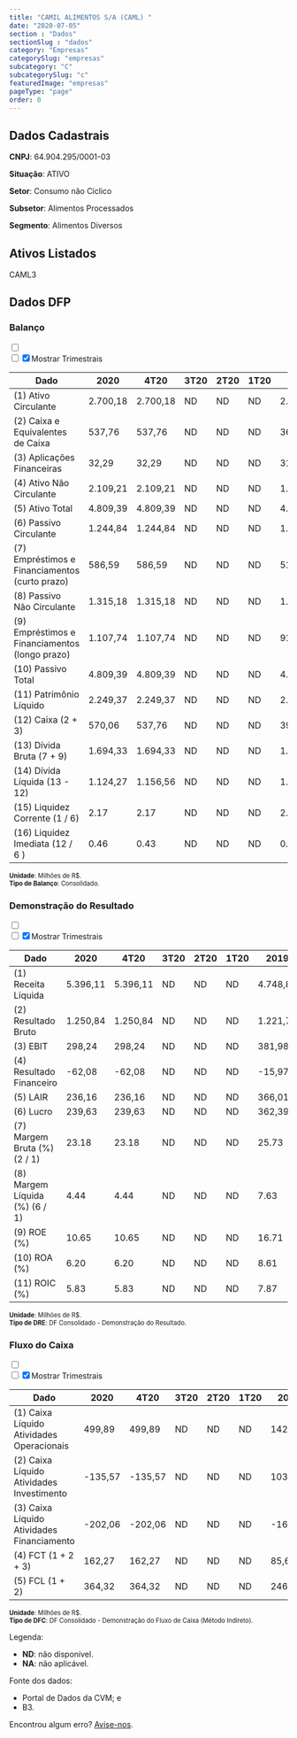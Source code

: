```yaml
---  
title: "CAMIL ALIMENTOS S/A (CAML) "  
date: "2020-07-05"  
section : "Dados"  
sectionSlug : "dados"  
category: "Empresas"  
categorySlug: "empresas"  
subcategory: "C"  
subcategorySlug: "c"  
featuredImage: "empresas"  
pageType: "page"  
order: 0  
---
```



## Dados Cadastrais


**CNPJ**: 64.904.295/0001-03

**Situação**: ATIVO

**Setor**: Consumo não Cíclico

**Subsetor**: Alimentos Processados

**Segmento**: Alimentos Diversos


## Ativos Listados


CAML3 


## Dados DFP

### Balanço
  
<input type='checkbox' class='toggleCommand' id='toggleBalanco' name='toggleBalanco'>  
<div class='filter-group-balanco'>  
<div class='check_button_balanco'>  
<label for='toggleBalanco'>  
<input type='checkbox' data-filter-col='trimBalanco'><input type='checkbox' data-filter-col='trimBalanco' checked><span>Mostrar Trimestrais</span>  
</label>  
</div>  
</div>  
<div class='overflow balancoTableWrapper'>  
<table class='balancoTable'>  
<thead>  
<tr>  
<th class='dataHeader fixedLeftColumn'>Dado</th>  
<th>2020</th>  
<th class='trimHeader' data-col='trimBalanco'>4T20</th>  
<th class='trimHeader' data-col='trimBalanco'>3T20</th>  
<th class='trimHeader' data-col='trimBalanco'>2T20</th>  
<th class='trimHeader' data-col='trimBalanco'>1T20</th>  
<th>2019</th>  
<th class='trimHeader' data-col='trimBalanco'>4T19</th>  
<th class='trimHeader' data-col='trimBalanco'>3T19</th>  
<th class='trimHeader' data-col='trimBalanco'>2T19</th>  
<th class='trimHeader' data-col='trimBalanco'>1T19</th>  
<th>2018</th>  
<th class='trimHeader' data-col='trimBalanco'>4T18</th>  
<th class='trimHeader' data-col='trimBalanco'>3T18</th>  
<th class='trimHeader' data-col='trimBalanco'>2T18</th>  
<th class='trimHeader' data-col='trimBalanco'>1T18</th>  
<th>2017</th>  
<th class='trimHeader' data-col='trimBalanco'>4T17</th>  
<th class='trimHeader' data-col='trimBalanco'>3T17</th>  
<th class='trimHeader' data-col='trimBalanco'>2T17</th>  
<th class='trimHeader' data-col='trimBalanco'>1T17</th>  
<th>2016</th>  
<th class='trimHeader' data-col='trimBalanco'>4T16</th>  
<th class='trimHeader' data-col='trimBalanco'>3T16</th>  
<th class='trimHeader' data-col='trimBalanco'>2T16</th>  
<th class='trimHeader' data-col='trimBalanco'>1T16</th>  
</tr>  
</thead>  
<tbody>  
<tr class='trContaAtivo'>  
<td class='leftAlignCell rowDescription fixedLeftColumn'>(1) Ativo Circulante</td>  
<td>2.700,18</td>  
<td data-col='trimBalanco' class='trimData'>2.700,18</td>  
<td data-col='trimBalanco' class='trimData'>ND</td>  
<td data-col='trimBalanco' class='trimData'>ND</td>  
<td data-col='trimBalanco' class='trimData'>ND</td>  
<td>2.483,57</td>  
<td data-col='trimBalanco' class='trimData'>2.483,57</td>  
<td data-col='trimBalanco' class='trimData'>3.094,19</td>  
<td data-col='trimBalanco' class='trimData'>3.311,40</td>  
<td data-col='trimBalanco' class='trimData'>3.604,43</td>  
<td>2.291,11</td>  
<td data-col='trimBalanco' class='trimData'>2.291,11</td>  
<td data-col='trimBalanco' class='trimData'>2.769,37</td>  
<td data-col='trimBalanco' class='trimData'>2.797,39</td>  
<td data-col='trimBalanco' class='trimData'>2.868,59</td>  
<td>2.379,83</td>  
<td data-col='trimBalanco' class='trimData'>2.379,83</td>  
<td data-col='trimBalanco' class='trimData'>2.206,25</td>  
<td data-col='trimBalanco' class='trimData'>2.331,31</td>  
<td data-col='trimBalanco' class='trimData'>2.489,29</td>  
<td>ND</td>  
<td data-col='trimBalanco' class='trimData'>ND</td>  
<td data-col='trimBalanco' class='trimData'>2.379,83</td>  
<td data-col='trimBalanco' class='trimData'>2.379,83</td>  
<td data-col='trimBalanco' class='trimData'>2.379,83</td>  
</tr>  
<tr class='trContaAtivo'>  
<td class='leftAlignCell rowDescription fixedLeftColumn'>(2) Caixa e Equivalentes de Caixa</td>  
<td>537,76</td>  
<td data-col='trimBalanco' class='trimData'>537,76</td>  
<td data-col='trimBalanco' class='trimData'>ND</td>  
<td data-col='trimBalanco' class='trimData'>ND</td>  
<td data-col='trimBalanco' class='trimData'>ND</td>  
<td>365,30</td>  
<td data-col='trimBalanco' class='trimData'>365,30</td>  
<td data-col='trimBalanco' class='trimData'>302,37</td>  
<td data-col='trimBalanco' class='trimData'>529,66</td>  
<td data-col='trimBalanco' class='trimData'>630,72</td>  
<td>276,47</td>  
<td data-col='trimBalanco' class='trimData'>276,47</td>  
<td data-col='trimBalanco' class='trimData'>222,63</td>  
<td data-col='trimBalanco' class='trimData'>369,10</td>  
<td data-col='trimBalanco' class='trimData'>572,27</td>  
<td>139,70</td>  
<td data-col='trimBalanco' class='trimData'>139,70</td>  
<td data-col='trimBalanco' class='trimData'>187,43</td>  
<td data-col='trimBalanco' class='trimData'>202,19</td>  
<td data-col='trimBalanco' class='trimData'>268,62</td>  
<td>ND</td>  
<td data-col='trimBalanco' class='trimData'>ND</td>  
<td data-col='trimBalanco' class='trimData'>139,70</td>  
<td data-col='trimBalanco' class='trimData'>139,70</td>  
<td data-col='trimBalanco' class='trimData'>139,70</td>  
</tr>  
<tr class='trContaAtivo'>  
<td class='leftAlignCell rowDescription fixedLeftColumn'>(3) Aplicações Financeiras</td>  
<td>32,29</td>  
<td data-col='trimBalanco' class='trimData'>32,29</td>  
<td data-col='trimBalanco' class='trimData'>ND</td>  
<td data-col='trimBalanco' class='trimData'>ND</td>  
<td data-col='trimBalanco' class='trimData'>ND</td>  
<td>31,24</td>  
<td data-col='trimBalanco' class='trimData'>31,24</td>  
<td data-col='trimBalanco' class='trimData'>184,12</td>  
<td data-col='trimBalanco' class='trimData'>339,38</td>  
<td data-col='trimBalanco' class='trimData'>334,98</td>  
<td>406,31</td>  
<td data-col='trimBalanco' class='trimData'>406,31</td>  
<td data-col='trimBalanco' class='trimData'>238,61</td>  
<td data-col='trimBalanco' class='trimData'>296,80</td>  
<td data-col='trimBalanco' class='trimData'>153,38</td>  
<td>470,68</td>  
<td data-col='trimBalanco' class='trimData'>470,68</td>  
<td data-col='trimBalanco' class='trimData'>204,55</td>  
<td data-col='trimBalanco' class='trimData'>184,71</td>  
<td data-col='trimBalanco' class='trimData'>21,76</td>  
<td>ND</td>  
<td data-col='trimBalanco' class='trimData'>ND</td>  
<td data-col='trimBalanco' class='trimData'>470,68</td>  
<td data-col='trimBalanco' class='trimData'>470,68</td>  
<td data-col='trimBalanco' class='trimData'>470,68</td>  
</tr>  
<tr class='trContaAtivo'>  
<td class='leftAlignCell rowDescription fixedLeftColumn'>(4) Ativo Não Circulante</td>  
<td>2.109,21</td>  
<td data-col='trimBalanco' class='trimData'>2.109,21</td>  
<td data-col='trimBalanco' class='trimData'>ND</td>  
<td data-col='trimBalanco' class='trimData'>ND</td>  
<td data-col='trimBalanco' class='trimData'>ND</td>  
<td>1.953,09</td>  
<td data-col='trimBalanco' class='trimData'>1.953,09</td>  
<td data-col='trimBalanco' class='trimData'>2.080,75</td>  
<td data-col='trimBalanco' class='trimData'>2.078,63</td>  
<td data-col='trimBalanco' class='trimData'>2.047,11</td>  
<td>1.490,06</td>  
<td data-col='trimBalanco' class='trimData'>1.490,06</td>  
<td data-col='trimBalanco' class='trimData'>1.547,90</td>  
<td data-col='trimBalanco' class='trimData'>1.597,35</td>  
<td data-col='trimBalanco' class='trimData'>1.558,60</td>  
<td>1.450,81</td>  
<td data-col='trimBalanco' class='trimData'>1.450,81</td>  
<td data-col='trimBalanco' class='trimData'>1.463,20</td>  
<td data-col='trimBalanco' class='trimData'>1.451,73</td>  
<td data-col='trimBalanco' class='trimData'>1.455,63</td>  
<td>ND</td>  
<td data-col='trimBalanco' class='trimData'>ND</td>  
<td data-col='trimBalanco' class='trimData'>1.450,81</td>  
<td data-col='trimBalanco' class='trimData'>1.450,81</td>  
<td data-col='trimBalanco' class='trimData'>1.450,81</td>  
</tr>  
<tr class='trContaAtivo'>  
<td class='leftAlignCell rowDescription fixedLeftColumn'>(5) Ativo Total</td>  
<td>4.809,39</td>  
<td data-col='trimBalanco' class='trimData'>4.809,39</td>  
<td data-col='trimBalanco' class='trimData'>ND</td>  
<td data-col='trimBalanco' class='trimData'>ND</td>  
<td data-col='trimBalanco' class='trimData'>ND</td>  
<td>4.436,66</td>  
<td data-col='trimBalanco' class='trimData'>4.436,66</td>  
<td data-col='trimBalanco' class='trimData'>5.174,94</td>  
<td data-col='trimBalanco' class='trimData'>5.390,02</td>  
<td data-col='trimBalanco' class='trimData'>5.651,54</td>  
<td>3.781,17</td>  
<td data-col='trimBalanco' class='trimData'>3.781,17</td>  
<td data-col='trimBalanco' class='trimData'>4.317,28</td>  
<td data-col='trimBalanco' class='trimData'>4.394,73</td>  
<td data-col='trimBalanco' class='trimData'>4.427,18</td>  
<td>3.830,64</td>  
<td data-col='trimBalanco' class='trimData'>3.830,64</td>  
<td data-col='trimBalanco' class='trimData'>3.669,45</td>  
<td data-col='trimBalanco' class='trimData'>3.783,05</td>  
<td data-col='trimBalanco' class='trimData'>3.944,93</td>  
<td>ND</td>  
<td data-col='trimBalanco' class='trimData'>ND</td>  
<td data-col='trimBalanco' class='trimData'>3.830,64</td>  
<td data-col='trimBalanco' class='trimData'>3.830,64</td>  
<td data-col='trimBalanco' class='trimData'>3.830,64</td>  
</tr>  
<tr class='trContaPassivo'>  
<td class='leftAlignCell rowDescription fixedLeftColumn'>(6) Passivo Circulante</td>  
<td>1.244,84</td>  
<td data-col='trimBalanco' class='trimData'>1.244,84</td>  
<td data-col='trimBalanco' class='trimData'>ND</td>  
<td data-col='trimBalanco' class='trimData'>ND</td>  
<td data-col='trimBalanco' class='trimData'>ND</td>  
<td>1.107,62</td>  
<td data-col='trimBalanco' class='trimData'>1.107,62</td>  
<td data-col='trimBalanco' class='trimData'>1.533,51</td>  
<td data-col='trimBalanco' class='trimData'>1.642,83</td>  
<td data-col='trimBalanco' class='trimData'>1.652,74</td>  
<td>659,79</td>  
<td data-col='trimBalanco' class='trimData'>659,79</td>  
<td data-col='trimBalanco' class='trimData'>920,33</td>  
<td data-col='trimBalanco' class='trimData'>1.043,07</td>  
<td data-col='trimBalanco' class='trimData'>1.198,17</td>  
<td>1.410,37</td>  
<td data-col='trimBalanco' class='trimData'>1.410,37</td>  
<td data-col='trimBalanco' class='trimData'>669,40</td>  
<td data-col='trimBalanco' class='trimData'>1.038,04</td>  
<td data-col='trimBalanco' class='trimData'>1.623,65</td>  
<td>ND</td>  
<td data-col='trimBalanco' class='trimData'>ND</td>  
<td data-col='trimBalanco' class='trimData'>1.410,37</td>  
<td data-col='trimBalanco' class='trimData'>1.410,37</td>  
<td data-col='trimBalanco' class='trimData'>1.410,37</td>  
</tr>  
<tr class='trContaPassivo'>  
<td class='leftAlignCell rowDescription fixedLeftColumn'>(7) Empréstimos e Financiamentos (curto prazo)</td>  
<td>586,59</td>  
<td data-col='trimBalanco' class='trimData'>586,59</td>  
<td data-col='trimBalanco' class='trimData'>ND</td>  
<td data-col='trimBalanco' class='trimData'>ND</td>  
<td data-col='trimBalanco' class='trimData'>ND</td>  
<td>514,11</td>  
<td data-col='trimBalanco' class='trimData'>514,11</td>  
<td data-col='trimBalanco' class='trimData'>854,97</td>  
<td data-col='trimBalanco' class='trimData'>948,39</td>  
<td data-col='trimBalanco' class='trimData'>569,52</td>  
<td>159,88</td>  
<td data-col='trimBalanco' class='trimData'>159,88</td>  
<td data-col='trimBalanco' class='trimData'>275,90</td>  
<td data-col='trimBalanco' class='trimData'>362,23</td>  
<td data-col='trimBalanco' class='trimData'>229,77</td>  
<td>780,17</td>  
<td data-col='trimBalanco' class='trimData'>780,17</td>  
<td data-col='trimBalanco' class='trimData'>179,31</td>  
<td data-col='trimBalanco' class='trimData'>471,48</td>  
<td data-col='trimBalanco' class='trimData'>608,40</td>  
<td>ND</td>  
<td data-col='trimBalanco' class='trimData'>ND</td>  
<td data-col='trimBalanco' class='trimData'>780,17</td>  
<td data-col='trimBalanco' class='trimData'>780,17</td>  
<td data-col='trimBalanco' class='trimData'>780,17</td>  
</tr>  
<tr class='trContaPassivo'>  
<td class='leftAlignCell rowDescription fixedLeftColumn'>(8) Passivo Não Circulante</td>  
<td>1.315,18</td>  
<td data-col='trimBalanco' class='trimData'>1.315,18</td>  
<td data-col='trimBalanco' class='trimData'>ND</td>  
<td data-col='trimBalanco' class='trimData'>ND</td>  
<td data-col='trimBalanco' class='trimData'>ND</td>  
<td>1.159,92</td>  
<td data-col='trimBalanco' class='trimData'>1.159,92</td>  
<td data-col='trimBalanco' class='trimData'>1.518,23</td>  
<td data-col='trimBalanco' class='trimData'>1.488,73</td>  
<td data-col='trimBalanco' class='trimData'>1.760,02</td>  
<td>1.300,29</td>  
<td data-col='trimBalanco' class='trimData'>1.300,29</td>  
<td data-col='trimBalanco' class='trimData'>1.305,76</td>  
<td data-col='trimBalanco' class='trimData'>1.309,09</td>  
<td data-col='trimBalanco' class='trimData'>1.308,66</td>  
<td>1.059,55</td>  
<td data-col='trimBalanco' class='trimData'>1.059,55</td>  
<td data-col='trimBalanco' class='trimData'>1.179,04</td>  
<td data-col='trimBalanco' class='trimData'>1.369,06</td>  
<td data-col='trimBalanco' class='trimData'>979,78</td>  
<td>ND</td>  
<td data-col='trimBalanco' class='trimData'>ND</td>  
<td data-col='trimBalanco' class='trimData'>1.059,55</td>  
<td data-col='trimBalanco' class='trimData'>1.059,55</td>  
<td data-col='trimBalanco' class='trimData'>1.059,55</td>  
</tr>  
<tr class='trContaPassivo'>  
<td class='leftAlignCell rowDescription fixedLeftColumn'>(9) Empréstimos e Financiamentos (longo prazo)</td>  
<td>1.107,74</td>  
<td data-col='trimBalanco' class='trimData'>1.107,74</td>  
<td data-col='trimBalanco' class='trimData'>ND</td>  
<td data-col='trimBalanco' class='trimData'>ND</td>  
<td data-col='trimBalanco' class='trimData'>ND</td>  
<td>914,75</td>  
<td data-col='trimBalanco' class='trimData'>914,75</td>  
<td data-col='trimBalanco' class='trimData'>1.292,30</td>  
<td data-col='trimBalanco' class='trimData'>1.285,46</td>  
<td data-col='trimBalanco' class='trimData'>1.547,38</td>  
<td>1.125,81</td>  
<td data-col='trimBalanco' class='trimData'>1.125,81</td>  
<td data-col='trimBalanco' class='trimData'>1.110,05</td>  
<td data-col='trimBalanco' class='trimData'>1.129,02</td>  
<td data-col='trimBalanco' class='trimData'>1.132,80</td>  
<td>877,12</td>  
<td data-col='trimBalanco' class='trimData'>877,12</td>  
<td data-col='trimBalanco' class='trimData'>990,70</td>  
<td data-col='trimBalanco' class='trimData'>1.164,68</td>  
<td data-col='trimBalanco' class='trimData'>789,82</td>  
<td>ND</td>  
<td data-col='trimBalanco' class='trimData'>ND</td>  
<td data-col='trimBalanco' class='trimData'>877,12</td>  
<td data-col='trimBalanco' class='trimData'>877,12</td>  
<td data-col='trimBalanco' class='trimData'>877,12</td>  
</tr>  
<tr class='trContaPassivo'>  
<td class='leftAlignCell rowDescription fixedLeftColumn'>(10) Passivo Total</td>  
<td>4.809,39</td>  
<td data-col='trimBalanco' class='trimData'>4.809,39</td>  
<td data-col='trimBalanco' class='trimData'>ND</td>  
<td data-col='trimBalanco' class='trimData'>ND</td>  
<td data-col='trimBalanco' class='trimData'>ND</td>  
<td>4.436,66</td>  
<td data-col='trimBalanco' class='trimData'>4.436,66</td>  
<td data-col='trimBalanco' class='trimData'>5.174,94</td>  
<td data-col='trimBalanco' class='trimData'>5.390,02</td>  
<td data-col='trimBalanco' class='trimData'>5.651,54</td>  
<td>3.781,17</td>  
<td data-col='trimBalanco' class='trimData'>3.781,17</td>  
<td data-col='trimBalanco' class='trimData'>4.317,28</td>  
<td data-col='trimBalanco' class='trimData'>4.394,73</td>  
<td data-col='trimBalanco' class='trimData'>4.427,18</td>  
<td>3.830,64</td>  
<td data-col='trimBalanco' class='trimData'>3.830,64</td>  
<td data-col='trimBalanco' class='trimData'>3.669,45</td>  
<td data-col='trimBalanco' class='trimData'>3.783,05</td>  
<td data-col='trimBalanco' class='trimData'>3.944,93</td>  
<td>ND</td>  
<td data-col='trimBalanco' class='trimData'>ND</td>  
<td data-col='trimBalanco' class='trimData'>3.830,64</td>  
<td data-col='trimBalanco' class='trimData'>3.830,64</td>  
<td data-col='trimBalanco' class='trimData'>3.830,64</td>  
</tr>  
<tr class='trContaPassivo'>  
<td class='leftAlignCell rowDescription fixedLeftColumn'>(11) Patrimônio Líquido</td>  
<td>2.249,37</td>  
<td data-col='trimBalanco' class='trimData'>2.249,37</td>  
<td data-col='trimBalanco' class='trimData'>ND</td>  
<td data-col='trimBalanco' class='trimData'>ND</td>  
<td data-col='trimBalanco' class='trimData'>ND</td>  
<td>2.169,11</td>  
<td data-col='trimBalanco' class='trimData'>2.169,11</td>  
<td data-col='trimBalanco' class='trimData'>2.123,20</td>  
<td data-col='trimBalanco' class='trimData'>2.258,46</td>  
<td data-col='trimBalanco' class='trimData'>2.238,77</td>  
<td>1.821,10</td>  
<td data-col='trimBalanco' class='trimData'>1.821,10</td>  
<td data-col='trimBalanco' class='trimData'>2.091,19</td>  
<td data-col='trimBalanco' class='trimData'>2.042,57</td>  
<td data-col='trimBalanco' class='trimData'>1.920,36</td>  
<td>1.360,72</td>  
<td data-col='trimBalanco' class='trimData'>1.360,72</td>  
<td data-col='trimBalanco' class='trimData'>1.821,01</td>  
<td data-col='trimBalanco' class='trimData'>1.375,95</td>  
<td data-col='trimBalanco' class='trimData'>1.341,49</td>  
<td>ND</td>  
<td data-col='trimBalanco' class='trimData'>ND</td>  
<td data-col='trimBalanco' class='trimData'>1.360,72</td>  
<td data-col='trimBalanco' class='trimData'>1.360,72</td>  
<td data-col='trimBalanco' class='trimData'>1.360,72</td>  
</tr>  
<tr>  
<td class='leftAlignCell rowDescription fixedLeftColumn'>(12) Caixa (2 + 3)</td>  
<td class='positiveNumber'>570,06</td>  
<td class='positiveNumber trimData' data-col='trimBalanco'>537,76</td>  
<td data-col='trimBalanco' class='trimData'>ND</td>  
<td data-col='trimBalanco' class='trimData'>ND</td>  
<td data-col='trimBalanco' class='trimData'>ND</td>  
<td class='positiveNumber'>396,54</td>  
<td class='positiveNumber trimData' data-col='trimBalanco'>365,30</td>  
<td class='positiveNumber trimData' data-col='trimBalanco'>302,37</td>  
<td class='positiveNumber trimData' data-col='trimBalanco'>529,66</td>  
<td class='positiveNumber trimData' data-col='trimBalanco'>630,72</td>  
<td class='positiveNumber'>682,77</td>  
<td class='positiveNumber trimData' data-col='trimBalanco'>276,47</td>  
<td class='positiveNumber trimData' data-col='trimBalanco'>222,63</td>  
<td class='positiveNumber trimData' data-col='trimBalanco'>369,10</td>  
<td class='positiveNumber trimData' data-col='trimBalanco'>572,27</td>  
<td class='positiveNumber'>610,38</td>  
<td class='positiveNumber trimData' data-col='trimBalanco'>139,70</td>  
<td class='positiveNumber trimData' data-col='trimBalanco'>187,43</td>  
<td class='positiveNumber trimData' data-col='trimBalanco'>202,19</td>  
<td class='positiveNumber trimData' data-col='trimBalanco'>268,62</td>  
<td>ND</td>  
<td data-col='trimBalanco' class='trimData'>ND</td>  
<td class='positiveNumber trimData' data-col='trimBalanco'>139,70</td>  
<td class='positiveNumber trimData' data-col='trimBalanco'>139,70</td>  
<td class='positiveNumber trimData' data-col='trimBalanco'>139,70</td>  
</tr>  
<tr class='trDividaBruta'>  
<td class='leftAlignCell rowDescription fixedLeftColumn'>(13) Dívida Bruta (7 + 9)</td>  
<td class='negativeNumber'>1.694,33</td>  
<td class='negativeNumber trimData' data-col='trimBalanco'>1.694,33</td>  
<td data-col='trimBalanco' class='trimData'>ND</td>  
<td data-col='trimBalanco' class='trimData'>ND</td>  
<td data-col='trimBalanco' class='trimData'>ND</td>  
<td class='negativeNumber'>1.428,86</td>  
<td class='negativeNumber trimData' data-col='trimBalanco'>1.428,86</td>  
<td class='negativeNumber trimData' data-col='trimBalanco'>2.147,27</td>  
<td class='negativeNumber trimData' data-col='trimBalanco'>2.233,85</td>  
<td class='negativeNumber trimData' data-col='trimBalanco'>2.116,90</td>  
<td class='negativeNumber'>1.285,69</td>  
<td class='negativeNumber trimData' data-col='trimBalanco'>1.285,69</td>  
<td class='negativeNumber trimData' data-col='trimBalanco'>1.385,96</td>  
<td class='negativeNumber trimData' data-col='trimBalanco'>1.491,26</td>  
<td class='negativeNumber trimData' data-col='trimBalanco'>1.362,57</td>  
<td class='negativeNumber'>1.657,29</td>  
<td class='negativeNumber trimData' data-col='trimBalanco'>1.657,29</td>  
<td class='negativeNumber trimData' data-col='trimBalanco'>1.170,01</td>  
<td class='negativeNumber trimData' data-col='trimBalanco'>1.636,16</td>  
<td class='negativeNumber trimData' data-col='trimBalanco'>1.398,22</td>  
<td>ND</td>  
<td data-col='trimBalanco' class='trimData'>ND</td>  
<td class='negativeNumber trimData' data-col='trimBalanco'>1.657,29</td>  
<td class='negativeNumber trimData' data-col='trimBalanco'>1.657,29</td>  
<td class='negativeNumber trimData' data-col='trimBalanco'>1.657,29</td>  
</tr>  
<tr>  
<td class='leftAlignCell rowDescription fixedLeftColumn'>(14) Dívida Líquida  (13 - 12)</td>  
<td class='negativeNumber'>1.124,27</td>  
<td class='negativeNumber trimData' data-col='trimBalanco'>1.156,56</td>  
<td data-col='trimBalanco' class='trimData'>ND</td>  
<td data-col='trimBalanco' class='trimData'>ND</td>  
<td data-col='trimBalanco' class='trimData'>ND</td>  
<td class='negativeNumber'>1.032,32</td>  
<td class='negativeNumber trimData' data-col='trimBalanco'>1.063,56</td>  
<td class='negativeNumber trimData' data-col='trimBalanco'>1.844,90</td>  
<td class='negativeNumber trimData' data-col='trimBalanco'>1.704,19</td>  
<td class='negativeNumber trimData' data-col='trimBalanco'>1.486,18</td>  
<td class='negativeNumber'>602,92</td>  
<td class='negativeNumber trimData' data-col='trimBalanco'>1.009,22</td>  
<td class='negativeNumber trimData' data-col='trimBalanco'>1.163,32</td>  
<td class='negativeNumber trimData' data-col='trimBalanco'>1.122,15</td>  
<td class='negativeNumber trimData' data-col='trimBalanco'>790,30</td>  
<td class='negativeNumber'>1.046,91</td>  
<td class='negativeNumber trimData' data-col='trimBalanco'>1.517,59</td>  
<td class='negativeNumber trimData' data-col='trimBalanco'>982,57</td>  
<td class='negativeNumber trimData' data-col='trimBalanco'>1.433,98</td>  
<td class='negativeNumber trimData' data-col='trimBalanco'>1.129,60</td>  
<td>ND</td>  
<td data-col='trimBalanco' class='trimData'>ND</td>  
<td class='negativeNumber trimData' data-col='trimBalanco'>1.517,59</td>  
<td class='negativeNumber trimData' data-col='trimBalanco'>1.517,59</td>  
<td class='negativeNumber trimData' data-col='trimBalanco'>1.517,59</td>  
</tr>  
<tr>  
<td class='leftAlignCell rowDescription fixedLeftColumn'>(15) Liquidez Corrente (1 / 6)</td>  
<td>2.17</td>  
<td data-col='trimBalanco' class='trimData'>2.17</td>  
<td data-col='trimBalanco' class='trimData'>ND</td>  
<td data-col='trimBalanco' class='trimData'>ND</td>  
<td data-col='trimBalanco' class='trimData'>ND</td>  
<td>2.24</td>  
<td data-col='trimBalanco' class='trimData'>2.24</td>  
<td data-col='trimBalanco' class='trimData'>2.02</td>  
<td data-col='trimBalanco' class='trimData'>2.02</td>  
<td data-col='trimBalanco' class='trimData'>2.18</td>  
<td>3.47</td>  
<td data-col='trimBalanco' class='trimData'>3.47</td>  
<td data-col='trimBalanco' class='trimData'>3.01</td>  
<td data-col='trimBalanco' class='trimData'>2.68</td>  
<td data-col='trimBalanco' class='trimData'>2.39</td>  
<td>1.69</td>  
<td data-col='trimBalanco' class='trimData'>1.69</td>  
<td data-col='trimBalanco' class='trimData'>3.30</td>  
<td data-col='trimBalanco' class='trimData'>2.25</td>  
<td data-col='trimBalanco' class='trimData'>1.53</td>  
<td>ND</td>  
<td data-col='trimBalanco' class='trimData'>ND</td>  
<td data-col='trimBalanco' class='trimData'>1.69</td>  
<td data-col='trimBalanco' class='trimData'>1.69</td>  
<td data-col='trimBalanco' class='trimData'>1.69</td>  
</tr>  
<tr>  
<td class='leftAlignCell rowDescription fixedLeftColumn'>(16) Liquidez Imediata  (12 / 6 )</td>  
<td>0.46</td>  
<td data-col='trimBalanco' class='trimData'>0.43</td>  
<td data-col='trimBalanco' class='trimData'>ND</td>  
<td data-col='trimBalanco' class='trimData'>ND</td>  
<td data-col='trimBalanco' class='trimData'>ND</td>  
<td>0.36</td>  
<td data-col='trimBalanco' class='trimData'>0.33</td>  
<td data-col='trimBalanco' class='trimData'>0.20</td>  
<td data-col='trimBalanco' class='trimData'>0.32</td>  
<td data-col='trimBalanco' class='trimData'>0.38</td>  
<td>1.03</td>  
<td data-col='trimBalanco' class='trimData'>0.42</td>  
<td data-col='trimBalanco' class='trimData'>0.24</td>  
<td data-col='trimBalanco' class='trimData'>0.35</td>  
<td data-col='trimBalanco' class='trimData'>0.48</td>  
<td>0.43</td>  
<td data-col='trimBalanco' class='trimData'>0.10</td>  
<td data-col='trimBalanco' class='trimData'>0.28</td>  
<td data-col='trimBalanco' class='trimData'>0.19</td>  
<td data-col='trimBalanco' class='trimData'>0.17</td>  
<td>ND</td>  
<td data-col='trimBalanco' class='trimData'>ND</td>  
<td data-col='trimBalanco' class='trimData'>0.10</td>  
<td data-col='trimBalanco' class='trimData'>0.10</td>  
<td data-col='trimBalanco' class='trimData'>0.10</td>  
</tr>  
</tbody>  
</table>  
</div>  
<p style='font-size:0.7rem; margin:0px;'><strong>Unidade</strong>: Milhões de R$.</p>  
<p style='font-size:0.7rem; margin:0px;'><strong>Tipo de Balanço</strong>: Consolidado.</p>


### Demonstração do Resultado
  
<input type='checkbox' class='toggleCommand' id='toggleDRE' name='toggleDRE'>  
<div class='filter-group-dre'>  
<div class='check_button_dre'>  
<label for='toggleDRE'>  
<input type='checkbox' data-filter-col='trimDRE'><input type='checkbox' data-filter-col='trimDRE' checked><span>Mostrar Trimestrais</span>  
</label>  
</div>  
</div>  
<div class='overflow balancoTableWrapper'>  
<table class='balancoTable'>  
<thead>  
<tr>  
<th class='dataHeader fixedLeftColumn'>Dado</th>  
<th>2020</th>  
<th class='trimHeader' data-col='trimDRE'>4T20</th>  
<th class='trimHeader' data-col='trimDRE'>3T20</th>  
<th class='trimHeader' data-col='trimDRE'>2T20</th>  
<th class='trimHeader' data-col='trimDRE'>1T20</th>  
<th>2019</th>  
<th class='trimHeader' data-col='trimDRE'>4T19</th>  
<th class='trimHeader' data-col='trimDRE'>3T19</th>  
<th class='trimHeader' data-col='trimDRE'>2T19</th>  
<th class='trimHeader' data-col='trimDRE'>1T19</th>  
<th>2018</th>  
<th class='trimHeader' data-col='trimDRE'>4T18</th>  
<th class='trimHeader' data-col='trimDRE'>3T18</th>  
<th class='trimHeader' data-col='trimDRE'>2T18</th>  
<th class='trimHeader' data-col='trimDRE'>1T18</th>  
<th>2017</th>  
<th class='trimHeader' data-col='trimDRE'>4T17</th>  
<th class='trimHeader' data-col='trimDRE'>3T17</th>  
<th class='trimHeader' data-col='trimDRE'>2T17</th>  
<th class='trimHeader' data-col='trimDRE'>1T17</th>  
<th>2016</th>  
<th class='trimHeader' data-col='trimDRE'>4T16</th>  
<th class='trimHeader' data-col='trimDRE'>3T16</th>  
<th class='trimHeader' data-col='trimDRE'>2T16</th>  
<th class='trimHeader' data-col='trimDRE'>1T16</th>  
</tr>  
</thead>  
<tbody>  
<tr class='trDRE'>  
<td class='leftAlignCell rowDescription fixedLeftColumn'>(1) Receita Líquida</td>  
<td>5.396,11</td>  
<td data-col='trimDRE' class='trimData' >5.396,11</td>  
<td data-col='trimDRE' class='trimData'>ND</td>  
<td data-col='trimDRE' class='trimData'>ND</td>  
<td data-col='trimDRE' class='trimData'>ND</td>  
<td>4.748,82</td>  
<td data-col='trimDRE' class='trimData' >844,63</td>  
<td data-col='trimDRE' class='trimData' >1.443,51</td>  
<td data-col='trimDRE' class='trimData' >1.223,56</td>  
<td data-col='trimDRE' class='trimData' >1.237,13</td>  
<td>4.662,94</td>  
<td data-col='trimDRE' class='trimData' >1.331,99</td>  
<td data-col='trimDRE' class='trimData' >1.266,84</td>  
<td data-col='trimDRE' class='trimData' >1.145,64</td>  
<td data-col='trimDRE' class='trimData' >1.004,36</td>  
<td>4.947,73</td>  
<td data-col='trimDRE' class='trimData' >1.401,12</td>  
<td data-col='trimDRE' class='trimData' >1.159,16</td>  
<td data-col='trimDRE' class='trimData' >1.161,88</td>  
<td data-col='trimDRE' class='trimData' >1.225,56</td>  
<td>4.228,95</td>  
<td data-col='trimDRE' class='trimData' >543,53</td>  
<td data-col='trimDRE' class='trimData' >1.276,13</td>  
<td data-col='trimDRE' class='trimData' >1.273,07</td>  
<td data-col='trimDRE' class='trimData' >1.136,22</td>  
</tr>  
<tr class='trDRE'>  
<td class='leftAlignCell rowDescription fixedLeftColumn'>(2) Resultado Bruto</td>  
<td class='positiveNumberGreen'>1.250,84</td>  
<td data-col='trimDRE' class='trimData positiveNumberGreen' >1.250,84</td>  
<td data-col='trimDRE' class='trimData'>ND</td>  
<td data-col='trimDRE' class='trimData'>ND</td>  
<td data-col='trimDRE' class='trimData'>ND</td>  
<td class='positiveNumberGreen'>1.221,76</td>  
<td data-col='trimDRE' class='trimData positiveNumberGreen' >308,59</td>  
<td data-col='trimDRE' class='trimData positiveNumberGreen' >342,70</td>  
<td data-col='trimDRE' class='trimData positiveNumberGreen' >283,66</td>  
<td data-col='trimDRE' class='trimData positiveNumberGreen' >286,81</td>  
<td class='positiveNumberGreen'>1.150,47</td>  
<td data-col='trimDRE' class='trimData positiveNumberGreen' >322,40</td>  
<td data-col='trimDRE' class='trimData positiveNumberGreen' >319,94</td>  
<td data-col='trimDRE' class='trimData positiveNumberGreen' >316,14</td>  
<td data-col='trimDRE' class='trimData positiveNumberGreen' >263,28</td>  
<td class='positiveNumberGreen'>1.221,14</td>  
<td data-col='trimDRE' class='trimData positiveNumberGreen' >355,54</td>  
<td data-col='trimDRE' class='trimData positiveNumberGreen' >285,94</td>  
<td data-col='trimDRE' class='trimData positiveNumberGreen' >282,25</td>  
<td data-col='trimDRE' class='trimData positiveNumberGreen' >297,40</td>  
<td class='positiveNumberGreen'>1.034,15</td>  
<td data-col='trimDRE' class='trimData positiveNumberGreen' >93,42</td>  
<td data-col='trimDRE' class='trimData positiveNumberGreen' >293,95</td>  
<td data-col='trimDRE' class='trimData positiveNumberGreen' >352,93</td>  
<td data-col='trimDRE' class='trimData positiveNumberGreen' >293,86</td>  
</tr>  
<tr class='trDRE'>  
<td class='leftAlignCell rowDescription fixedLeftColumn'>(3) EBIT</td>  
<td class='positiveNumberGreen'>298,24</td>  
<td data-col='trimDRE' class='trimData positiveNumberGreen' >298,24</td>  
<td data-col='trimDRE' class='trimData'>ND</td>  
<td data-col='trimDRE' class='trimData'>ND</td>  
<td data-col='trimDRE' class='trimData'>ND</td>  
<td class='positiveNumberGreen'>381,98</td>  
<td data-col='trimDRE' class='trimData positiveNumberGreen' >180,79</td>  
<td data-col='trimDRE' class='trimData positiveNumberGreen' >96,98</td>  
<td data-col='trimDRE' class='trimData positiveNumberGreen' >54,98</td>  
<td data-col='trimDRE' class='trimData positiveNumberGreen' >49,24</td>  
<td class='positiveNumberGreen'>399,57</td>  
<td data-col='trimDRE' class='trimData positiveNumberGreen' >88,01</td>  
<td data-col='trimDRE' class='trimData positiveNumberGreen' >127,70</td>  
<td data-col='trimDRE' class='trimData positiveNumberGreen' >108,97</td>  
<td data-col='trimDRE' class='trimData positiveNumberGreen' >57,29</td>  
<td class='positiveNumberGreen'>460,39</td>  
<td data-col='trimDRE' class='trimData positiveNumberGreen' >156,92</td>  
<td data-col='trimDRE' class='trimData positiveNumberGreen' >105,66</td>  
<td data-col='trimDRE' class='trimData positiveNumberGreen' >91,75</td>  
<td data-col='trimDRE' class='trimData positiveNumberGreen' >106,05</td>  
<td class='positiveNumberGreen'>337,16</td>  
<td data-col='trimDRE' class='trimData negativeNumber' >-46,28</td>  
<td data-col='trimDRE' class='trimData positiveNumberGreen' >124,46</td>  
<td data-col='trimDRE' class='trimData positiveNumberGreen' >155,61</td>  
<td data-col='trimDRE' class='trimData positiveNumberGreen' >103,37</td>  
</tr>  
<tr class='trDRE'>  
<td class='leftAlignCell rowDescription fixedLeftColumn'>(4) Resultado Financeiro</td>  
<td class='negativeNumber'>-62,08</td>  
<td data-col='trimDRE' class='trimData negativeNumber' >-62,08</td>  
<td data-col='trimDRE' class='trimData'>ND</td>  
<td data-col='trimDRE' class='trimData'>ND</td>  
<td data-col='trimDRE' class='trimData'>ND</td>  
<td class='negativeNumber'>-15,97</td>  
<td data-col='trimDRE' class='trimData positiveNumberGreen' >32,44</td>  
<td data-col='trimDRE' class='trimData negativeNumber' >-19,41</td>  
<td data-col='trimDRE' class='trimData negativeNumber' >-18,21</td>  
<td data-col='trimDRE' class='trimData negativeNumber' >-10,80</td>  
<td class='negativeNumber'>-74,40</td>  
<td data-col='trimDRE' class='trimData negativeNumber' >-16,62</td>  
<td data-col='trimDRE' class='trimData positiveNumberGreen' >18,81</td>  
<td data-col='trimDRE' class='trimData negativeNumber' >-6,14</td>  
<td data-col='trimDRE' class='trimData negativeNumber' >-12,02</td>  
<td class='negativeNumber'>-158,01</td>  
<td data-col='trimDRE' class='trimData negativeNumber' >-96,63</td>  
<td data-col='trimDRE' class='trimData negativeNumber' >-12,56</td>  
<td data-col='trimDRE' class='trimData negativeNumber' >-26,03</td>  
<td data-col='trimDRE' class='trimData negativeNumber' >-22,80</td>  
<td class='negativeNumber'>-155,94</td>  
<td data-col='trimDRE' class='trimData negativeNumber' >-37,26</td>  
<td data-col='trimDRE' class='trimData negativeNumber' >-33,32</td>  
<td data-col='trimDRE' class='trimData negativeNumber' >-52,66</td>  
<td data-col='trimDRE' class='trimData negativeNumber' >-32,71</td>  
</tr>  
<tr class='trDRE'>  
<td class='leftAlignCell rowDescription fixedLeftColumn'>(5) LAIR</td>  
<td class='positiveNumberGreen'>236,16</td>  
<td data-col='trimDRE' class='trimData positiveNumberGreen' >236,16</td>  
<td data-col='trimDRE' class='trimData'>ND</td>  
<td data-col='trimDRE' class='trimData'>ND</td>  
<td data-col='trimDRE' class='trimData'>ND</td>  
<td class='positiveNumberGreen'>366,01</td>  
<td data-col='trimDRE' class='trimData positiveNumberGreen' >213,23</td>  
<td data-col='trimDRE' class='trimData positiveNumberGreen' >77,57</td>  
<td data-col='trimDRE' class='trimData positiveNumberGreen' >36,77</td>  
<td data-col='trimDRE' class='trimData positiveNumberGreen' >38,44</td>  
<td class='positiveNumberGreen'>325,17</td>  
<td data-col='trimDRE' class='trimData positiveNumberGreen' >71,39</td>  
<td data-col='trimDRE' class='trimData positiveNumberGreen' >146,51</td>  
<td data-col='trimDRE' class='trimData positiveNumberGreen' >102,83</td>  
<td data-col='trimDRE' class='trimData positiveNumberGreen' >45,28</td>  
<td class='positiveNumberGreen'>302,38</td>  
<td data-col='trimDRE' class='trimData positiveNumberGreen' >60,29</td>  
<td data-col='trimDRE' class='trimData positiveNumberGreen' >93,11</td>  
<td data-col='trimDRE' class='trimData positiveNumberGreen' >65,72</td>  
<td data-col='trimDRE' class='trimData positiveNumberGreen' >83,25</td>  
<td class='positiveNumberGreen'>181,21</td>  
<td data-col='trimDRE' class='trimData negativeNumber' >-83,54</td>  
<td data-col='trimDRE' class='trimData positiveNumberGreen' >91,14</td>  
<td data-col='trimDRE' class='trimData positiveNumberGreen' >102,96</td>  
<td data-col='trimDRE' class='trimData positiveNumberGreen' >70,66</td>  
</tr>  
<tr class='trDRE'>  
<td class='leftAlignCell rowDescription fixedLeftColumn'>(6) Lucro</td>  
<td class='positiveNumberGreen'>239,63</td>  
<td data-col='trimDRE' class='trimData positiveNumberGreen' >239,63</td>  
<td data-col='trimDRE' class='trimData'>ND</td>  
<td data-col='trimDRE' class='trimData'>ND</td>  
<td data-col='trimDRE' class='trimData'>ND</td>  
<td class='positiveNumberGreen'>362,39</td>  
<td data-col='trimDRE' class='trimData positiveNumberGreen' >206,38</td>  
<td data-col='trimDRE' class='trimData positiveNumberGreen' >66,10</td>  
<td data-col='trimDRE' class='trimData positiveNumberGreen' >40,12</td>  
<td data-col='trimDRE' class='trimData positiveNumberGreen' >49,79</td>  
<td class='positiveNumberGreen'>250,66</td>  
<td data-col='trimDRE' class='trimData positiveNumberGreen' >100,46</td>  
<td data-col='trimDRE' class='trimData positiveNumberGreen' >150,29</td>  
<td data-col='trimDRE' class='trimData positiveNumberGreen' >79,07</td>  
<td data-col='trimDRE' class='trimData positiveNumberGreen' >32,56</td>  
<td class='positiveNumberGreen'>201,53</td>  
<td data-col='trimDRE' class='trimData positiveNumberGreen' >28,11</td>  
<td data-col='trimDRE' class='trimData positiveNumberGreen' >71,91</td>  
<td data-col='trimDRE' class='trimData positiveNumberGreen' >40,32</td>  
<td data-col='trimDRE' class='trimData positiveNumberGreen' >61,20</td>  
<td class='positiveNumberGreen'>110,78</td>  
<td data-col='trimDRE' class='trimData negativeNumber' >-70,79</td>  
<td data-col='trimDRE' class='trimData positiveNumberGreen' >67,19</td>  
<td data-col='trimDRE' class='trimData positiveNumberGreen' >63,54</td>  
<td data-col='trimDRE' class='trimData positiveNumberGreen' >50,83</td>  
</tr>  
<tr class='trDREMargem'>  
<td class='leftAlignCell rowDescription fixedLeftColumn'>(7) Margem Bruta (%) (2 / 1)</td>  
<td>23.18</td>  
<td data-col='trimDRE' class='trimData'>23.18</td>  
<td data-col='trimDRE' class='trimData'>ND</td>  
<td data-col='trimDRE' class='trimData'>ND</td>  
<td data-col='trimDRE' class='trimData'>ND</td>  
<td>25.73</td>  
<td data-col='trimDRE' class='trimData'>36.54</td>  
<td data-col='trimDRE' class='trimData'>23.74</td>  
<td data-col='trimDRE' class='trimData'>23.18</td>  
<td data-col='trimDRE' class='trimData'>23.18</td>  
<td>24.67</td>  
<td data-col='trimDRE' class='trimData'>24.20</td>  
<td data-col='trimDRE' class='trimData'>25.25</td>  
<td data-col='trimDRE' class='trimData'>27.59</td>  
<td data-col='trimDRE' class='trimData'>26.21</td>  
<td>24.68</td>  
<td data-col='trimDRE' class='trimData'>25.38</td>  
<td data-col='trimDRE' class='trimData'>24.67</td>  
<td data-col='trimDRE' class='trimData'>24.29</td>  
<td data-col='trimDRE' class='trimData'>24.27</td>  
<td>24.45</td>  
<td data-col='trimDRE' class='trimData'>17.19</td>  
<td data-col='trimDRE' class='trimData'>23.03</td>  
<td data-col='trimDRE' class='trimData'>27.72</td>  
<td data-col='trimDRE' class='trimData'>25.86</td>  
</tr>  
<tr class='trDREMargem'>  
<td class='leftAlignCell rowDescription fixedLeftColumn'>(8) Margem Líquida (%) (6 / 1)</td>  
<td>4.44</td>  
<td data-col='trimDRE' class='trimData'>4.44</td>  
<td data-col='trimDRE' class='trimData'>ND</td>  
<td data-col='trimDRE' class='trimData'>ND</td>  
<td data-col='trimDRE' class='trimData'>ND</td>  
<td>7.63</td>  
<td data-col='trimDRE' class='trimData'>24.43</td>  
<td data-col='trimDRE' class='trimData'>4.58</td>  
<td data-col='trimDRE' class='trimData'>3.28</td>  
<td data-col='trimDRE' class='trimData'>4.02</td>  
<td>5.38</td>  
<td data-col='trimDRE' class='trimData'>7.54</td>  
<td data-col='trimDRE' class='trimData'>11.86</td>  
<td data-col='trimDRE' class='trimData'>6.90</td>  
<td data-col='trimDRE' class='trimData'>3.24</td>  
<td>4.07</td>  
<td data-col='trimDRE' class='trimData'>2.01</td>  
<td data-col='trimDRE' class='trimData'>6.20</td>  
<td data-col='trimDRE' class='trimData'>3.47</td>  
<td data-col='trimDRE' class='trimData'>4.99</td>  
<td>2.62</td>  
<td data-col='trimDRE' class='trimData'>NA</td>  
<td data-col='trimDRE' class='trimData'>5.27</td>  
<td data-col='trimDRE' class='trimData'>4.99</td>  
<td data-col='trimDRE' class='trimData'>4.47</td>  
</tr>  
<tr>  
<td class='leftAlignCell rowDescription fixedLeftColumn'>(9) ROE (%)</td>  
<td>10.65</td>  
<td data-col='trimDRE' class='trimData'>10.65</td>  
<td data-col='trimDRE' class='trimData'>ND</td>  
<td data-col='trimDRE' class='trimData'>ND</td>  
<td data-col='trimDRE' class='trimData'>ND</td>  
<td>16.71</td>  
<td data-col='trimDRE' class='trimData'>9.51</td>  
<td data-col='trimDRE' class='trimData'>3.11</td>  
<td data-col='trimDRE' class='trimData'>1.78</td>  
<td data-col='trimDRE' class='trimData'>2.22</td>  
<td>13.76</td>  
<td data-col='trimDRE' class='trimData'>5.52</td>  
<td data-col='trimDRE' class='trimData'>7.19</td>  
<td data-col='trimDRE' class='trimData'>3.87</td>  
<td data-col='trimDRE' class='trimData'>1.70</td>  
<td>14.81</td>  
<td data-col='trimDRE' class='trimData'>2.07</td>  
<td data-col='trimDRE' class='trimData'>3.95</td>  
<td data-col='trimDRE' class='trimData'>2.93</td>  
<td data-col='trimDRE' class='trimData'>4.56</td>  
<td>ND</td>  
<td data-col='trimDRE' class='trimData'>ND</td>  
<td data-col='trimDRE' class='trimData'>4.94</td>  
<td data-col='trimDRE' class='trimData'>4.67</td>  
<td data-col='trimDRE' class='trimData'>3.74</td>  
</tr>  
<tr>  
<td class='leftAlignCell rowDescription fixedLeftColumn'>(10) ROA (%)</td>  
<td>6.20</td>  
<td data-col='trimDRE' class='trimData'>6.20</td>  
<td data-col='trimDRE' class='trimData'>ND</td>  
<td data-col='trimDRE' class='trimData'>ND</td>  
<td data-col='trimDRE' class='trimData'>ND</td>  
<td>8.61</td>  
<td data-col='trimDRE' class='trimData'>4.07</td>  
<td data-col='trimDRE' class='trimData'>1.87</td>  
<td data-col='trimDRE' class='trimData'>1.02</td>  
<td data-col='trimDRE' class='trimData'>0.87</td>  
<td>10.57</td>  
<td data-col='trimDRE' class='trimData'>2.33</td>  
<td data-col='trimDRE' class='trimData'>2.96</td>  
<td data-col='trimDRE' class='trimData'>2.48</td>  
<td data-col='trimDRE' class='trimData'>1.29</td>  
<td>12.02</td>  
<td data-col='trimDRE' class='trimData'>4.10</td>  
<td data-col='trimDRE' class='trimData'>2.88</td>  
<td data-col='trimDRE' class='trimData'>2.43</td>  
<td data-col='trimDRE' class='trimData'>2.69</td>  
<td>ND</td>  
<td data-col='trimDRE' class='trimData'>ND</td>  
<td data-col='trimDRE' class='trimData'>3.25</td>  
<td data-col='trimDRE' class='trimData'>4.06</td>  
<td data-col='trimDRE' class='trimData'>2.70</td>  
</tr>  
<tr>  
<td class='leftAlignCell rowDescription fixedLeftColumn'>(11) ROIC (%)</td>  
<td>5.83</td>  
<td data-col='trimDRE' class='trimData'>5.83</td>  
<td data-col='trimDRE' class='trimData'>ND</td>  
<td data-col='trimDRE' class='trimData'>ND</td>  
<td data-col='trimDRE' class='trimData'>ND</td>  
<td>7.87</td>  
<td data-col='trimDRE' class='trimData'>3.73</td>  
<td data-col='trimDRE' class='trimData'>1.69</td>  
<td data-col='trimDRE' class='trimData'>1.00</td>  
<td data-col='trimDRE' class='trimData'>0.96</td>  
<td>10.88</td>  
<td data-col='trimDRE' class='trimData'>2.40</td>  
<td data-col='trimDRE' class='trimData'>2.79</td>  
<td data-col='trimDRE' class='trimData'>2.51</td>  
<td data-col='trimDRE' class='trimData'>1.48</td>  
<td>12.62</td>  
<td data-col='trimDRE' class='trimData'>4.30</td>  
<td data-col='trimDRE' class='trimData'>2.68</td>  
<td data-col='trimDRE' class='trimData'>2.31</td>  
<td data-col='trimDRE' class='trimData'>2.86</td>  
<td>ND</td>  
<td data-col='trimDRE' class='trimData'>ND</td>  
<td data-col='trimDRE' class='trimData'>3.41</td>  
<td data-col='trimDRE' class='trimData'>4.27</td>  
<td data-col='trimDRE' class='trimData'>2.83</td>  
</tr>  
</tbody>  
</table>  
</div>  
<p style='font-size:0.7rem; margin:0px;'><strong>Unidade</strong>: Milhões de R$.</p>  
<p style='font-size:0.7rem; margin:0px;'><strong>Tipo de DRE</strong>: DF Consolidado - Demonstração do Resultado.</p>


### Fluxo do Caixa
  
<input type='checkbox' class='toggleCommand' id='toggleDFC' name='toggleDFC'>  
<div class='filter-group-dfc'>  
<div class='check_button_dfc'>  
<label for='toggleDFC'>  
<input type='checkbox' data-filter-col='trimDFC'><input type='checkbox' data-filter-col='trimDFC' checked><span>Mostrar Trimestrais</span>  
</label>  
</div>  
</div>  
<div class='overflow balancoTableWrapper'>  
<table class='balancoTable'>  
<thead>  
<tr>  
<th class='dataHeader fixedLeftColumn'>Dado</th>  
<th>2020</th>  
<th class='trimHeader' data-col='trimDFC'>4T20</th>  
<th class='trimHeader' data-col='trimDFC'>3T20</th>  
<th class='trimHeader' data-col='trimDFC'>2T20</th>  
<th class='trimHeader' data-col='trimDFC'>1T20</th>  
<th>2019</th>  
<th class='trimHeader' data-col='trimDFC'>4T19</th>  
<th class='trimHeader' data-col='trimDFC'>3T19</th>  
<th class='trimHeader' data-col='trimDFC'>2T19</th>  
<th class='trimHeader' data-col='trimDFC'>1T19</th>  
<th>2018</th>  
<th class='trimHeader' data-col='trimDFC'>4T18</th>  
<th class='trimHeader' data-col='trimDFC'>3T18</th>  
<th class='trimHeader' data-col='trimDFC'>2T18</th>  
<th class='trimHeader' data-col='trimDFC'>1T18</th>  
<th>2017</th>  
<th class='trimHeader' data-col='trimDFC'>4T17</th>  
<th class='trimHeader' data-col='trimDFC'>3T17</th>  
<th class='trimHeader' data-col='trimDFC'>2T17</th>  
<th class='trimHeader' data-col='trimDFC'>1T17</th>  
<th>2016</th>  
<th class='trimHeader' data-col='trimDFC'>4T16</th>  
<th class='trimHeader' data-col='trimDFC'>3T16</th>  
<th class='trimHeader' data-col='trimDFC'>2T16</th>  
<th class='trimHeader' data-col='trimDFC'>1T16</th>  
</tr>  
</thead>  
<tbody>  
<tr class='trDFC'>  
<td class='leftAlignCell rowDescription fixedLeftColumn'>(1) Caixa Líquido Atividades Operacionais</td>  
<td>499,89</td>  
<td data-col='trimDFC' class='trimData' >499,89</td>  
<td data-col='trimDFC' class='trimData'>ND</td>  
<td data-col='trimDFC' class='trimData'>ND</td>  
<td data-col='trimDFC' class='trimData'>ND</td>  
<td>142,87</td>  
<td data-col='trimDFC' class='trimData' >158,35</td>  
<td data-col='trimDFC' class='trimData' >-14,85</td>  
<td data-col='trimDFC' class='trimData' >-100,82</td>  
<td data-col='trimDFC' class='trimData' >100,19</td>  
<td>488,02</td>  
<td data-col='trimDFC' class='trimData' >575,14</td>  
<td data-col='trimDFC' class='trimData' >-17,58</td>  
<td data-col='trimDFC' class='trimData' >-137,02</td>  
<td data-col='trimDFC' class='trimData' >67,49</td>  
<td>294,31</td>  
<td data-col='trimDFC' class='trimData' >101,29</td>  
<td data-col='trimDFC' class='trimData' >182,25</td>  
<td data-col='trimDFC' class='trimData' >-88,48</td>  
<td data-col='trimDFC' class='trimData' >99,25</td>  
<td>343,17</td>  
<td data-col='trimDFC' class='trimData' >302,33</td>  
<td data-col='trimDFC' class='trimData' >244,92</td>  
<td data-col='trimDFC' class='trimData' >-224,69</td>  
<td data-col='trimDFC' class='trimData' >20,60</td>  
</tr>  
<tr class='trDFC'>  
<td class='leftAlignCell rowDescription fixedLeftColumn'>(2) Caixa Líquido Atividades Investimento</td>  
<td>-135,57</td>  
<td data-col='trimDFC' class='trimData' >-135,57</td>  
<td data-col='trimDFC' class='trimData'>ND</td>  
<td data-col='trimDFC' class='trimData'>ND</td>  
<td data-col='trimDFC' class='trimData'>ND</td>  
<td>103,62</td>  
<td data-col='trimDFC' class='trimData' >363,84</td>  
<td data-col='trimDFC' class='trimData' >125,47</td>  
<td data-col='trimDFC' class='trimData' >-48,75</td>  
<td data-col='trimDFC' class='trimData' >-336,94</td>  
<td>-31,37</td>  
<td data-col='trimDFC' class='trimData' >-99,28</td>  
<td data-col='trimDFC' class='trimData' >2,45</td>  
<td data-col='trimDFC' class='trimData' >-158,04</td>  
<td data-col='trimDFC' class='trimData' >223,50</td>  
<td>-546,74</td>  
<td data-col='trimDFC' class='trimData' >-744,91</td>  
<td data-col='trimDFC' class='trimData' >-42,87</td>  
<td data-col='trimDFC' class='trimData' >-194,85</td>  
<td data-col='trimDFC' class='trimData' >435,89</td>  
<td>-73,19</td>  
<td data-col='trimDFC' class='trimData' >75,94</td>  
<td data-col='trimDFC' class='trimData' >-73,99</td>  
<td data-col='trimDFC' class='trimData' >-54,16</td>  
<td data-col='trimDFC' class='trimData' >-20,97</td>  
</tr>  
<tr class='trDFC'>  
<td class='leftAlignCell rowDescription fixedLeftColumn'>(3) Caixa Líquido Atividades Financiamento</td>  
<td>-202,06</td>  
<td data-col='trimDFC' class='trimData' >-202,06</td>  
<td data-col='trimDFC' class='trimData'>ND</td>  
<td data-col='trimDFC' class='trimData'>ND</td>  
<td data-col='trimDFC' class='trimData'>ND</td>  
<td>-160,81</td>  
<td data-col='trimDFC' class='trimData' >-370,78</td>  
<td data-col='trimDFC' class='trimData' >-336,85</td>  
<td data-col='trimDFC' class='trimData' >25,52</td>  
<td data-col='trimDFC' class='trimData' >521,30</td>  
<td>-323,79</td>  
<td data-col='trimDFC' class='trimData' >-277,36</td>  
<td data-col='trimDFC' class='trimData' >-125,51</td>  
<td data-col='trimDFC' class='trimData' >78,46</td>  
<td data-col='trimDFC' class='trimData' >0,62</td>  
<td>-44,56</td>  
<td data-col='trimDFC' class='trimData' >300,27</td>  
<td data-col='trimDFC' class='trimData' >-154,66</td>  
<td data-col='trimDFC' class='trimData' >216,05</td>  
<td data-col='trimDFC' class='trimData' >-406,22</td>  
<td>-72,58</td>  
<td data-col='trimDFC' class='trimData' >98,85</td>  
<td data-col='trimDFC' class='trimData' >-276,23</td>  
<td data-col='trimDFC' class='trimData' >264,76</td>  
<td data-col='trimDFC' class='trimData' >-159,96</td>  
</tr>  
<tr>  
<td class='leftAlignCell rowDescription fixedLeftColumn'>(4) FCT (1 + 2 + 3)</td>  
<td class='positiveNumber'>162,27</td>  
<td data-col='trimDFC' class='trimData positiveNumber'>162,27</td>  
<td data-col='trimDFC' class='trimData'>ND</td>  
<td data-col='trimDFC' class='trimData'>ND</td>  
<td data-col='trimDFC' class='trimData'>ND</td>  
<td class='positiveNumber'>85,68</td>  
<td data-col='trimDFC' class='trimData positiveNumber'>151,41</td>  
<td data-col='trimDFC' class='trimData negativeNumber'>-226,23</td>  
<td data-col='trimDFC' class='trimData negativeNumber'>-124,06</td>  
<td data-col='trimDFC' class='trimData positiveNumber'>284,55</td>  
<td class='positiveNumber'>132,86</td>  
<td data-col='trimDFC' class='trimData positiveNumber'>198,49</td>  
<td data-col='trimDFC' class='trimData negativeNumber'>-140,64</td>  
<td data-col='trimDFC' class='trimData negativeNumber'>-216,60</td>  
<td data-col='trimDFC' class='trimData positiveNumber'>291,61</td>  
<td class='negativeNumber'>-296,99</td>  
<td data-col='trimDFC' class='trimData negativeNumber'>-343,35</td>  
<td data-col='trimDFC' class='trimData negativeNumber'>-15,28</td>  
<td data-col='trimDFC' class='trimData negativeNumber'>-67,28</td>  
<td data-col='trimDFC' class='trimData positiveNumber'>128,92</td>  
<td class='positiveNumber'>197,40</td>  
<td data-col='trimDFC' class='trimData positiveNumber'>477,12</td>  
<td data-col='trimDFC' class='trimData negativeNumber'>-105,30</td>  
<td data-col='trimDFC' class='trimData negativeNumber'>-14,09</td>  
<td data-col='trimDFC' class='trimData negativeNumber'>-160,33</td>  
</tr>  
<tr>  
<td class='leftAlignCell rowDescription fixedLeftColumn'>(5) FCL (1 + 2)</td>  
<td class='positiveNumber'>364,32</td>  
<td data-col='trimDFC' class='trimData positiveNumber'>364,32</td>  
<td data-col='trimDFC' class='trimData'>ND</td>  
<td data-col='trimDFC' class='trimData'>ND</td>  
<td data-col='trimDFC' class='trimData'>ND</td>  
<td class='positiveNumber'>246,49</td>  
<td data-col='trimDFC' class='trimData positiveNumber'>522,19</td>  
<td data-col='trimDFC' class='trimData positiveNumber'>110,62</td>  
<td data-col='trimDFC' class='trimData negativeNumber'>-149,58</td>  
<td data-col='trimDFC' class='trimData negativeNumber'>-236,75</td>  
<td class='positiveNumber'>456,65</td>  
<td data-col='trimDFC' class='trimData positiveNumber'>475,86</td>  
<td data-col='trimDFC' class='trimData negativeNumber'>-15,13</td>  
<td data-col='trimDFC' class='trimData negativeNumber'>-295,07</td>  
<td data-col='trimDFC' class='trimData positiveNumber'>290,99</td>  
<td class='negativeNumber'>-252,43</td>  
<td data-col='trimDFC' class='trimData negativeNumber'>-643,62</td>  
<td data-col='trimDFC' class='trimData positiveNumber'>139,38</td>  
<td data-col='trimDFC' class='trimData negativeNumber'>-283,33</td>  
<td data-col='trimDFC' class='trimData positiveNumber'>535,14</td>  
<td class='positiveNumber'>269,98</td>  
<td data-col='trimDFC' class='trimData positiveNumber'>378,27</td>  
<td data-col='trimDFC' class='trimData positiveNumber'>170,94</td>  
<td data-col='trimDFC' class='trimData negativeNumber'>-278,85</td>  
<td data-col='trimDFC' class='trimData negativeNumber'>-0,37</td>  
</tr>  
</tbody>  
</table>  
</div>  
<p style='font-size:0.7rem; margin:0px;'><strong>Unidade</strong>: Milhões de R$.</p>  
<p style='font-size:0.7rem; margin:0px;'><strong>Tipo de DFC</strong>: DF Consolidado - Demonstração do Fluxo de Caixa (Método Indireto).</p>

  
<div class='referencias'>

Legenda:  
- **ND**: não disponível.  
- **NA**: não aplicável.

Fonte dos dados:  
- Portal de Dados da CVM; e  
- B3.

Encontrou algum erro? [Avise-nos](/contato).  
</div>